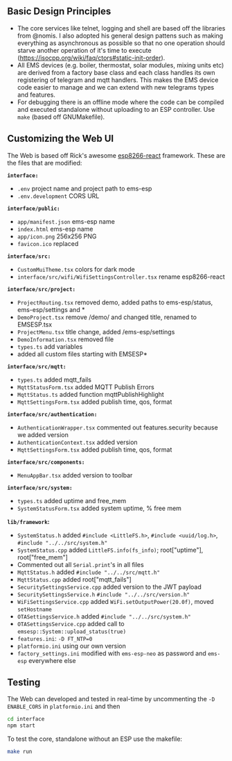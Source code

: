 ## **Basic Design Principles**

- The core services like telnet, logging and shell are based off the libraries from @nomis. I also adopted his general design pattens such as making everything as asynchronous as possible so that no one operation should starve another operation of it's time to execute (https://isocpp.org/wiki/faq/ctors#static-init-order).
- All EMS devices (e.g. boiler, thermostat, solar modules, mixing units etc) are derived from a factory base class and each class handles its own registering of telegram and mqtt handlers. This makes the EMS device code easier to manage and we can extend with new telegrams types and features.
- For debugging there is an offline mode where the code can be compiled and executed standalone without uploading to an ESP controller. Use `make` (based off GNUMakefile).

## **Customizing the Web UI**

The Web is based off Rick's awesome [esp8266-react](https://github.com/rjwats/esp8266-react/) framework. These are the files that are modified:

**`interface:`**
  * `.env` project name and project path to ems-esp
  * `.env.development` CORS URL
 
**`interface/public:`**
  * `app/manifest.json` ems-esp name
  * `index.html` ems-esp name
  * `app/icon.png` 256x256 PNG
  * `favicon.ico` replaced

**`interface/src:`**
  * `CustomMuiTheme.tsx` colors for dark mode
  * `interface/src/wifi/WifiSettingsController.tsx` rename esp8266-react

**`interface/src/project:`**
  * `ProjectRouting.tsx` removed demo, added paths to ems-esp/status, ems-esp/settings and *
  * `DemoProject.tsx` remove /demo/ and changed title, renamed to EMSESP.tsx
  * `ProjectMenu.tsx` title change, added /ems-esp/settings
  * `DemoInformation.tsx` removed file
  * `types.ts` add variables
  * added all custom files starting with EMSESP*

**`interface/src/mqtt:`**
  * `types.ts` added mqtt_fails
  * `MqttStatusForm.tsx` added MQTT Publish Errors
  * `MqttStatus.ts` added function mqttPublishHighlight
  * `MqttSettingsForm.tsx` added publish time, qos, format

**`interface/src/authentication:`**
  * `AuthenticationWrapper.tsx` commented out features.security because we added version
  * `AuthenticationContext.tsx` added version
  * `MqttSettingsForm.tsx` added publish time, qos, format

**`interface/src/components:`**
  * `MenuAppBar.tsx` added version to toolbar

**`interface/src/system:`**
  * `types.ts` added uptime and free_mem
  * `SystemStatusForm.tsx` added system uptime, % free mem

**`lib/framework`:**
  * `SystemStatus.h` added `#include <LittleFS.h>`, `#include <uuid/log.h>`, `#include "../../src/system.h"`
  * `SystemStatus.cpp` added `LittleFS.info(fs_info)`; root["uptime"], root["free_mem"]
  * Commented out all `Serial.print`'s in all files
  * `MqttStatus.h` added `#include "../../src/mqtt.h"`
  * `MqttStatus.cpp` added root["mqtt_fails"]
  * `SecuritySettingsService.cpp` added version to the JWT payload
  * `SecuritySettingsService.h` `#include "../../src/version.h"`
  * `WiFiSettingsService.cpp` added `WiFi.setOutputPower(20.0f)`, moved `setHostname`
  * `OTASettingsService.h` added `#include "../../src/system.h"` 
  * `OTASettingsService.cpp` added call to `emsesp::System::upload_status(true)`
  * `features.ini`: `-D FT_NTP=0`
  * `platformio.ini` using our own version
  * `factory_settings.ini` modified with `ems-esp-neo` as password and `ems-esp` everywhere else


## Testing

The Web can developed and tested in real-time by uncommenting the `-D ENABLE_CORS` in `platformio.ini` and then
```sh
cd interface
npm start
```

To test the core, standalone without an ESP use the makefile:

```sh
make run
```
